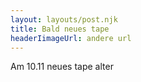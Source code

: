 ```yaml
---
layout: layouts/post.njk
title: Bald neues tape
headerIimageUrl: andere url
---
```

Am 10.11 neues tape alter
